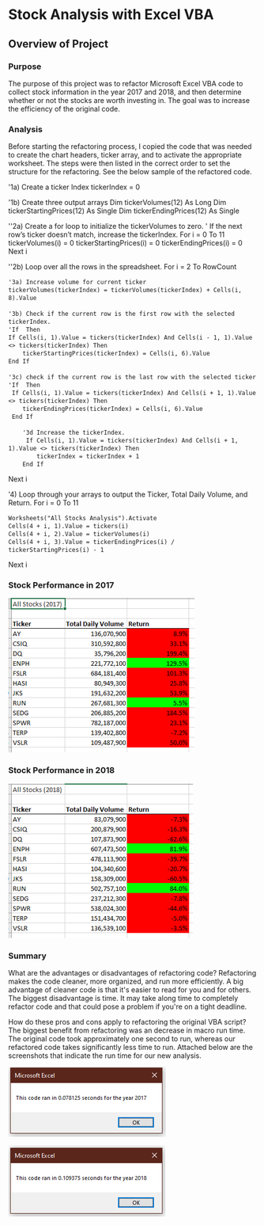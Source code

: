 # Stock Analysis with Excel VBA

## Overview of Project

### Purpose
The purpose of this project was to refactor Microsoft Excel VBA code to collect stock information in the year 2017 and 2018, and then determine whether or not the stocks are worth investing in. The goal was to increase the efficiency of the original code.

### Analysis
Before starting the refactoring process, I copied the code that was needed to create the chart headers, ticker array, and to activate the appropriate worksheet. The steps were then listed in the correct order to set the structure for the refactoring. See the below sample of the refactored code.


'1a) Create a ticker Index
tickerIndex = 0

'1b) Create three output arrays
Dim tickerVolumes(12) As Long
Dim tickerStartingPrices(12) As Single
Dim tickerEndingPrices(12) As Single

''2a) Create a for loop to initialize the tickerVolumes to zero.
' If the next row’s ticker doesn’t match, increase the tickerIndex.
For i = 0 To 11
    tickerVolumes(i) = 0
    tickerStartingPrices(i) = 0
    tickerEndingPrices(i) = 0
Next i

''2b) Loop over all the rows in the spreadsheet.
For i = 2 To RowCount

    '3a) Increase volume for current ticker
    tickerVolumes(tickerIndex) = tickerVolumes(tickerIndex) + Cells(i, 8).Value
    
    '3b) Check if the current row is the first row with the selected tickerIndex.
    'If  Then
    If Cells(i, 1).Value = tickers(tickerIndex) And Cells(i - 1, 1).Value <> tickers(tickerIndex) Then
        tickerStartingPrices(tickerIndex) = Cells(i, 6).Value
    End If
    
    '3c) check if the current row is the last row with the selected ticker
    'If  Then
     If Cells(i, 1).Value = tickers(tickerIndex) And Cells(i + 1, 1).Value <> tickers(tickerIndex) Then
        tickerEndingPrices(tickerIndex) = Cells(i, 6).Value
     End If

        '3d Increase the tickerIndex.
         If Cells(i, 1).Value = tickers(tickerIndex) And Cells(i + 1, 1).Value <> tickers(tickerIndex) Then
            tickerIndex = tickerIndex + 1
        End If

Next i

'4) Loop through your arrays to output the Ticker, Total Daily Volume, and Return.
For i = 0 To 11
    
    Worksheets("All Stocks Analysis").Activate
    Cells(4 + i, 1).Value = tickers(i)
    Cells(4 + i, 2).Value = tickerVolumes(i)
    Cells(4 + i, 3).Value = tickerEndingPrices(i) / tickerStartingPrices(i) - 1
    
Next i

### Stock Performance in 2017

![](Resources/Stocks_2017.png)

### Stock Performance in 2018

![](Resources/Stocks_2018.png)



### Summary

What are the advantages or disadvantages of refactoring code?
Refactoring makes the code cleaner, more organized, and run more efficiently. A big advantage of cleaner code is that it's easier to read for you and for others. The biggest disadvantage is time. It may take along time to completely refactor code and that could pose a problem if you're on a tight deadline.

How do these pros and cons apply to refactoring the original VBA script?
The biggest benefit from refactoring was an decrease in macro run time. The original code took approximately one second to run, whereas our refactored code takes significantly less time to run. Attached below are the screenshots that indicate the run time for our new analysis.

![](Resources/VBA_Challenge_2017.png)

![](Resources/VBA_Challenge_2018.png)
